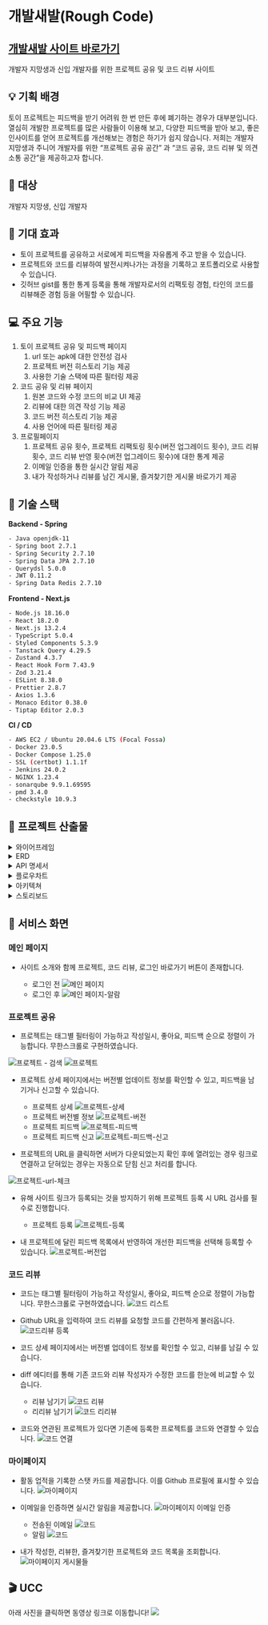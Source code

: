# 개발새발(Rough Code)
## [개발새발 사이트 바로가기](https://rough-code.com)

개발자 지망생과 신입 개발자를 위한 프로젝트 공유 및 코드 리뷰 사이트

## 💡 기획 배경
토이 프로젝트는 피드백을 받기 어려워 한 번 만든 후에 폐기하는 경우가 대부분입니다. 열심히 개발한 프로젝트를 많은 사람들이 이용해 보고, 다양한 피드백을 받아 보고, 좋은 인사이트를 얻어 프로젝트를 개선해보는 경험은 하기가 쉽지 않습니다. 저희는 개발자 지망생과 주니어 개발자를 위한 “프로젝트 공유 공간” 과 “코드 공유, 코드 리뷰 및 의견 소통 공간”을 제공하고자 합니다.

## 🚩 대상
개발자 지망생, 신입 개발자

## 🌟 기대 효과
- 토이 프로젝트를 공유하고 서로에게 피드백을 자유롭게 주고 받을 수 있습니다.
- 프로젝트와 코드를 리뷰하여 발전시켜나가는 과정을 기록하고 포트폴리오로 사용할 수 있습니다.
- 깃허브 gist를 통한 통계 등록을 통해 개발자로서의 리팩토링 경험, 타인의 코드를 리뷰해준 경험 등을 어필할 수 있습니다.

## 💻 주요 기능
1. 토이 프로젝트 공유 및 피드백 페이지
    1) url 또는 apk에 대한 안전성 검사
    2) 프로젝트 버전 히스토리 기능 제공
    3) 사용한 기술 스택에 따른 필터링 제공
2. 코드 공유 및 리뷰 페이지
    1) 원본 코드와 수정 코드의 비교 UI 제공
    2) 리뷰에 대한 의견 작성 기능 제공
    3) 코드 버전 히스토리 기능 제공
    4) 사용 언어에 따른 필터링 제공
3. 프로필페이지
    1) 프로젝트 공유 횟수, 프로젝트 리팩토링 횟수(버전 업그레이드 횟수), 
       코드 리뷰 횟수, 코드 리뷰 반영 횟수(버전 업그레이드 횟수)에 대한 통계 제공
    2) 이메일 인증을 통한 실시간 알림 제공
    3) 내가 작성하거나 리뷰를 남긴 게시물, 즐겨찾기한 게시물 바로가기 제공

## 🔧 기술 스택
**Backend - Spring**

```bash
- Java openjdk-11
- Spring boot 2.7.1
- Spring Security 2.7.10
- Spring Data JPA 2.7.10
- Querydsl 5.0.0
- JWT 0.11.2
- Spring Data Redis 2.7.10
```

**Frontend - Next.js**

```bash
- Node.js 18.16.0
- React 18.2.0
- Next.js 13.2.4
- TypeScript 5.0.4
- Styled Components 5.3.9
- Tanstack Query 4.29.5
- Zustand 4.3.7
- React Hook Form 7.43.9
- Zod 3.21.4
- ESLint 8.38.0
- Prettier 2.8.7
- Axios 1.3.6
- Monaco Editor 0.38.0
- Tiptap Editor 2.0.3
```

**CI / CD**

```bash
- AWS EC2 / Ubuntu 20.04.6 LTS (Focal Fossa)
- Docker 23.0.5
- Docker Compose 1.25.0
- SSL (certbot) 1.1.1f
- Jenkins 24.0.2
- NGINX 1.23.4
- sonarqube 9.9.1.69595
- pmd 3.4.0
- checkstyle 10.9.3
```


## 📑 프로젝트 산출물

<!-- 
- [와이어프레임](roughcode-image/docs-wireframe.PNG)
- [ERD](roughcode-image/docs-erd.png) 
- [API 명세서](roughcode-image/docs-api.png)
- [플로우차트](roughcode-image/docs-flowchart.jpg)
- [아키텍쳐](roughcode-image/docs-architecture.png)
- [스토리보드](roughcode-image/docs-storyboard.JPG)
-->

<details>
<summary>와이어프레임</summary>
<a href="https://www.figma.com/file/SozgBHvf76lJnwterFq6vd/%EA%B0%9C%EB%B0%9C%EC%83%88%EB%B0%9C-%EC%99%80%EC%9D%B4%EC%96%B4%ED%94%84%EB%A0%88%EC%9E%84?type=design&node-id=124-1745&t=wxRDTyiYzkruFxz2-0"><img src="roughcode-image/docs-wireframe.PNG"/></a>
</details>

<details>
<summary>ERD</summary>
<a href="https://www.erdcloud.com/d/6iEY2W5gtL2WQsQt4"><img src="roughcode-image/docs-erd.png"/></a>
</details>

<details>
<summary>API 명세서</summary>
<a href="https://spectrum-whistle-250.notion.site/API-6ffc4ebcecb648f68c669662ba6999bd"><img src="roughcode-image/docs-api.png"/></a>
</details>

<details>
<summary>플로우차트</summary>
<a href="https://www.figma.com/file/eYg6bCFtj65F21U5ZfMKDD/%EA%B0%9C%EB%B0%9C%EC%83%88%EB%B0%9C-%ED%94%8C%EB%A1%9C%EC%9A%B0%EC%B0%A8%ED%8A%B8?type=whiteboard&node-id=0-1"><img src="roughcode-image/docs-flowchart.jpg"/></a>
</details>

<details>
<summary>아키텍쳐</summary>

![아키텍쳐](roughcode-image/docs-architecture.png)
</details>

<details>
<summary>스토리보드</summary>
<a href="https://www.figma.com/file/SozgBHvf76lJnwterFq6vd/%EA%B0%9C%EB%B0%9C%EC%83%88%EB%B0%9C-%EC%99%80%EC%9D%B4%EC%96%B4%ED%94%84%EB%A0%88%EC%9E%84?type=design&node-id=0-1&t=hl7qhMJuREdkFbCJ-0"><img src="roughcode-image/docs-storyboard.JPG"/></a>
</details>  


## 🔎 서비스 화면
### 메인 페이지
- 사이트 소개와 함께 프로젝트, 코드 리뷰, 로그인 바로가기 버튼이 존재합니다.

    - 로그인 전
    ![메인 페이지](roughcode-image/main.png)
    - 로그인 후
    ![메인 페이지-알람](roughcode-image/main-alarm.gif)


### 프로젝트 공유

- 프로젝트는 태그별 필터링이 가능하고 작성일시, 좋아요, 피드백 순으로 정렬이 가능합니다. 무한스크롤로 구현하였습니다.

![프로젝트](roughcode-image/project.gif)
    - 검색
    ![프로젝트](roughcode-image/project-search.gif)


- 프로젝트 상세 페이지에서는 버전별 업데이트 정보를 확인할 수 있고, 피드백을 남기거나 신고할 수 있습니다.
    - 프로젝트 상세
    ![프로젝트-상세](roughcode-image/project-detail.png)
    - 프로젝트 버전별 정보
    ![프로젝트-버전](roughcode-image/project-version.gif)
    - 프로젝트 피드백
    ![프로젝트-피드백](roughcode-image/project-feedback.gif)
    - 프로젝트 피드백 신고
    ![프로젝트-피드백-신고](roughcode-image/project-feedback-complain.gif)

- 프로젝트의 URL을 클릭하면 서버가 다운되었는지 확인 후에 열려있는 경우 링크로 연결하고 닫혀있는 경우는 자동으로 닫힘 신고 처리를 합니다.

![프로젝트-url-체크](roughcode-image/project-url-check.gif)

- 유해 사이트 링크가 등록되는 것을 방지하기 위해 프로젝트 등록 시 URL 검사를 필수로 진행합니다.
    - 프로젝트 등록
    ![프로젝트-등록](roughcode-image/project-insert.gif)

- 내 프로젝트에 달린 피드백 목록에서 반영하여 개선한 피드백을 선택해 등록할 수 있습니다. 
![프로젝트-버전업](roughcode-image/project-versionup.gif)


### 코드 리뷰 
- 코드는 태그별 필터링이 가능하고 작성일시, 좋아요, 피드백 순으로 정렬이 가능합니다. 무한스크롤로 구현하였습니다.
![코드 리스트](roughcode-image/code.png)

- Github URL을 입력하여 코드 리뷰를 요청할 코드를 간편하게 불러옵니다.
![코드리뷰 등록](roughcode-image/code-insert.gif)

- 코드 상세 페이지에서는 버전별 업데이트 정보를 확인할 수 있고, 리뷰를 남길 수 있습니다.
- diff 에디터를 통해 기존 코드와 리뷰 작성자가 수정한 코드를 한눈에 비교할 수 있습니다.
    - 리뷰 남기기
    ![코드 리뷰](roughcode-image/code-review.gif)
    - 리리뷰 남기기
    ![코드 리리뷰](roughcode-image/code-rereview.gif)

- 코드와 연관된 프로젝트가 있다면 기존에 등록한 프로젝트를 코드와 연결할 수 있습니다.
![코드 연결](roughcode-image/code-project-connect.gif)


### 마이페이지
- 활동 업적을 기록한 스탯 카드를 제공합니다. 이를 Github 프로필에 표시할 수 있습니다.
![마이페이지](roughcode-image/mypage.png)

- 이메일을 인증하면 실시간 알림을 제공합니다.
![마이페이지 이메일 인증](roughcode-image/mypage-emailcheck.gif)
    - 전송된 이메일
    ![코드](roughcode-image/email-validation.jpg)
    - 알림
    ![코드](roughcode-image/email-alarm.jpg)

- 내가 작성한, 리뷰한, 즐겨찾기한 프로젝트와 코드 목록을 조회합니다.
![마이페이지 게시물들](roughcode-image/mypage-posts.gif)


## 🎬 UCC
아래 사진을 클릭하면 동영상 링크로 이동합니다!
<a href="https://www.youtube.com/watch?v=Zqv37SNw6HQ"><img src="roughcode-image/docs-ucc-thumbnail.JPG"/></a>
